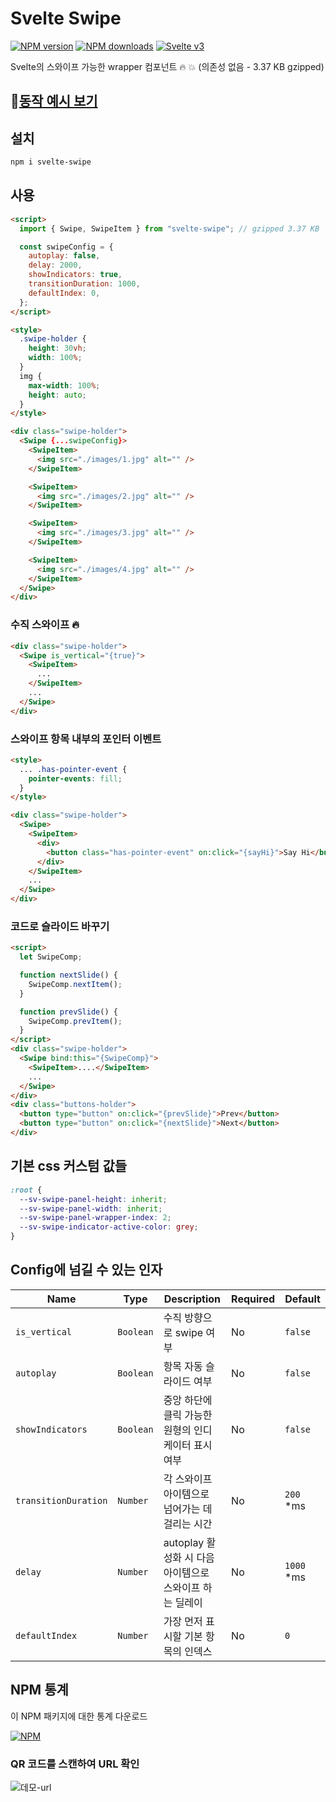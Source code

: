 # Svelte Swipe

[![NPM version](https://img.shields.io/npm/v/svelte-swipe.svg?style=flat)](https://www.npmjs.com/package/svelte-swipe) [![NPM downloads](https://img.shields.io/npm/dm/svelte-swipe.svg?style=flat)](https://www.npmjs.com/package/svelte-swipe) [![Svelte v3](https://img.shields.io/badge/svelte-v3-blueviolet.svg)](https://svelte.dev)

Svelte의 스와이프 가능한 wrapper 컴포넌트 :fire: :boom: (의존성 없음 - 3.37 KB gzipped)

## 🚀[동작 예시 보기](https://sharifclick.github.io/svelte-swipe/)

## 설치

```bash
npm i svelte-swipe
```

## 사용

```html
<script>
  import { Swipe, SwipeItem } from "svelte-swipe"; // gzipped 3.37 KB

  const swipeConfig = {
    autoplay: false,
    delay: 2000,
    showIndicators: true,
    transitionDuration: 1000,
    defaultIndex: 0,
  };
</script>

<style>
  .swipe-holder {
    height: 30vh;
    width: 100%;
  }
  img {
    max-width: 100%;
    height: auto;
  }
</style>

<div class="swipe-holder">
  <Swipe {...swipeConfig}>
    <SwipeItem>
      <img src="./images/1.jpg" alt="" />
    </SwipeItem>

    <SwipeItem>
      <img src="./images/2.jpg" alt="" />
    </SwipeItem>

    <SwipeItem>
      <img src="./images/3.jpg" alt="" />
    </SwipeItem>

    <SwipeItem>
      <img src="./images/4.jpg" alt="" />
    </SwipeItem>
  </Swipe>
</div>
```

### 수직 스와이프 🔥

```html
<div class="swipe-holder">
  <Swipe is_vertical="{true}">
    <SwipeItem>
      ...
    </SwipeItem>
    ...
  </Swipe>
</div>
```

### 스와이프 항목 내부의 포인터 이벤트

```html
<style>
  ... .has-pointer-event {
    pointer-events: fill;
  }
</style>

<div class="swipe-holder">
  <Swipe>
    <SwipeItem>
      <div>
        <button class="has-pointer-event" on:click="{sayHi}">Say Hi</button>
      </div>
    </SwipeItem>
    ...
  </Swipe>
</div>
```

### 코드로 슬라이드 바꾸기

```html
<script>
  let SwipeComp;

  function nextSlide() {
    SwipeComp.nextItem();
  }

  function prevSlide() {
    SwipeComp.prevItem();
  }
</script>
<div class="swipe-holder">
  <Swipe bind:this="{SwipeComp}">
    <SwipeItem>....</SwipeItem>
    ...
  </Swipe>
</div>
<div class="buttons-holder">
  <button type="button" on:click="{prevSlide}">Prev</button>
  <button type="button" on:click="{nextSlide}">Next</button>
</div>
```

## 기본 css 커스텀 값들

```css
:root {
  --sv-swipe-panel-height: inherit;
  --sv-swipe-panel-width: inherit;
  --sv-swipe-panel-wrapper-index: 2;
  --sv-swipe-indicator-active-color: grey;
}
```

## Config에 넘길 수 있는 인자

| Name                 | Type      | Description                                             | Required | Default     |
| -------------------- | --------- | ------------------------------------------------------- | -------- | ----------- |
| `is_vertical`        | `Boolean` | 수직 방향으로 swipe 여부                                | No       | `false`     |
| `autoplay`           | `Boolean` | 항목 자동 슬라이드 여부                                 | No       | `false`     |
| `showIndicators`     | `Boolean` | 중앙 하단에 클릭 가능한 원형의 인디케이터 표시 여부     | No       | `false`     |
| `transitionDuration` | `Number`  | 각 스와이프 아이템으로 넘어가는 데 걸리는 시간          | No       | `200` \*ms  |
| `delay`              | `Number`  | autoplay 활성화 시 다음 아이템으로 스와이프 하는 딜레이 | No       | `1000` \*ms |
| `defaultIndex`       | `Number`  | 가장 먼저 표시할 기본 항목의 인덱스                     | No       | `0`         |

## NPM 통계

이 NPM 패키지에 대한 통계 다운로드

[![NPM](https://nodei.co/npm/svelte-swipe.png)](https://nodei.co/npm/svelte-swipe/)

### QR 코드를 스캔하여 URL 확인

![데모-url](https://github.com/SharifClick/svelte-swipe/blob/master/docs/images/url-code.png)
